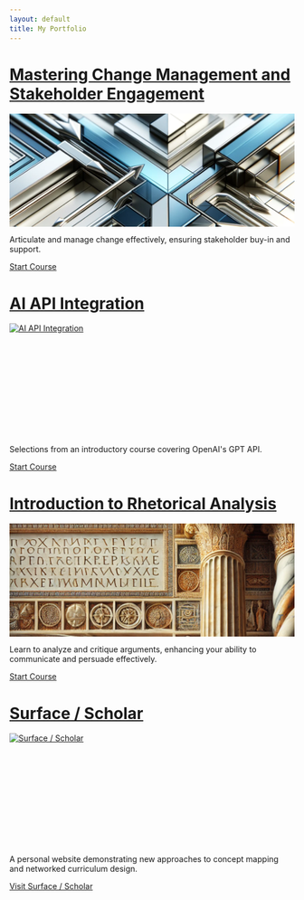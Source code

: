 ```yaml
---
layout: default
title: My Portfolio
---
```


# <a href="mastering-change-management-and-stakeholder-engagement/">Mastering Change Management and Stakeholder Engagement</a>

<div style="width: 100%; height: 200px; overflow: hidden;">
  <a href="mastering-change-management-and-stakeholder-engagement/">
    <img src="mastering-change-management-and-stakeholder-engagement/mastering-change-management-and-stakeholder-engagement.webp" alt="Mastering Change Management and Stakeholder Engagement" style="width: 100%; height: 100%; object-fit: cover; object-position: center;">
  </a>
</div>

Articulate and manage change effectively, ensuring stakeholder buy-in and support.

[Start Course](mastering-change-management-and-stakeholder-engagement/)

# <a href="ai-api-integration/">AI API Integration</a>

<div style="width: 100%; height: 200px; overflow: hidden;">
  <a href="ai-api-integration/">
    <img src="ai-api-integration/AI-API-Integration.webp" alt="AI API Integration" style="width: 100%; height: 100%; object-fit: cover; object-position: center;">
  </a>
</div>

Selections from an introductory course covering OpenAI's GPT API.

[Start Course](ai-api-integration/)

# <a href="introduction-to-rhetorical-analysis/">Introduction to Rhetorical Analysis</a>

<div style="width: 100%; height: 200px; overflow: hidden;">
  <a href="introduction-to-rhetorical-analysis/">
    <img src="introduction-to-rhetorical-analysis/introduction-to-rhetorical-analysis.webp" alt="Introduction to Rhetorical Analysis" style="width: 100%; height: 100%; object-fit: cover; object-position: center;">
  </a>
</div>

Learn to analyze and critique arguments, enhancing your ability to communicate and persuade effectively.

[Start Course](introduction-to-rhetorical-analysis/)

# <a href="https://surfacescholar.com/">Surface / Scholar</a>

<div style="width: 100%; height: 200px; overflow: hidden;">
  <a href="https://surfacescholar.com/">
    <img src="introduction-to-rhetorical-analysis/Obsidian-Graph.png" alt="Surface / Scholar" style="width: 100%; height: 100%; object-fit: cover; object-position: center;">
  </a>
</div>

A personal website demonstrating new approaches to concept mapping and networked curriculum design.

[Visit Surface / Scholar](https://surfacescholar.com/)
